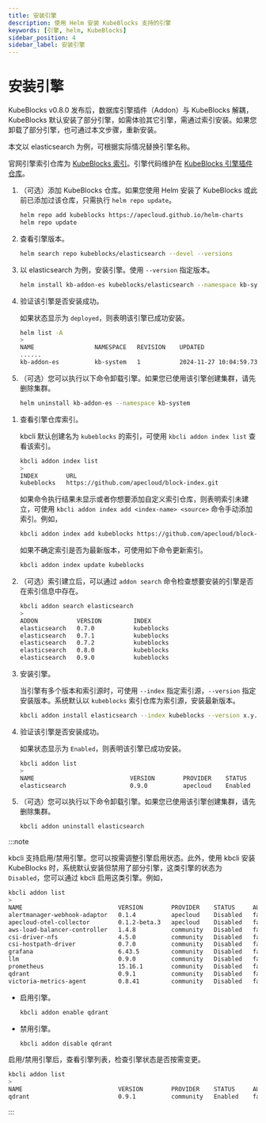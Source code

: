 ```yaml
---
title: 安装引擎
description: 使用 Helm 安装 KubeBlocks 支持的引擎
keywords: [引擎, helm, KubeBlocks]
sidebar_position: 4
sidebar_label: 安装引擎
---
```


# 安装引擎

KubeBlocks v0.8.0 发布后，数据库引擎插件（Addon）与 KubeBlocks 解耦，KubeBlocks 默认安装了部分引擎，如需体验其它引擎，需通过索引安装。如果您卸载了部分引擎，也可通过本文步骤，重新安装。

本文以 elasticsearch 为例，可根据实际情况替换引擎名称。

官网引擎索引仓库为 [KubeBlocks 索引](https://github.com/apecloud/block-index)。引擎代码维护在 [KubeBlocks 引擎插件仓库](https://github.com/apecloud/kubeblocks-addons)。

<Tabs>

<TabItem value="Helm" label="Helm" default>

1. （可选）添加 KubeBlocks 仓库。如果您使用 Helm 安装了 KubeBlocks 或此前已添加过该仓库，只需执行 `helm repo update`。

   ```bash
   helm repo add kubeblocks https://apecloud.github.io/helm-charts
   helm repo update
   ```

2. 查看引擎版本。

   ```bash
   helm search repo kubeblocks/elasticsearch --devel --versions
   ```

3. 以 elasticsearch 为例，安装引擎。使用 `--version` 指定版本。

   ```bash
   helm install kb-addon-es kubeblocks/elasticsearch --namespace kb-system --create-namespace --version x.y.z
   ```

4. 验证该引擎是否安装成功。

   如果状态显示为 `deployed`，则表明该引擎已成功安装。

   ```bash
   helm list -A
   >
   NAME                 NAMESPACE	REVISION	UPDATED                                	STATUS  	 CHART                             APP VERSION
   ......
   kb-addon-es          kb-system	1       	2024-11-27 10:04:59.730127 +0800 CST   	deployed	 elasticsearch-0.9.0               	8.8.2   
   ```

5. （可选）您可以执行以下命令卸载引擎。如果您已使用该引擎创建集群，请先删除集群。

   ```bash
   helm uninstall kb-addon-es --namespace kb-system
   ```

</TabItem>

<TabItem value="kbcli" label="kbcli">

1. 查看引擎仓库索引。

   kbcli 默认创建名为 `kubeblocks` 的索引，可使用 `kbcli addon index list` 查看该索引。

   ```bash
   kbcli addon index list
   >
   INDEX        URL
   kubeblocks   https://github.com/apecloud/block-index.git 
   ```

   如果命令执行结果未显示或者你想要添加自定义索引仓库，则表明索引未建立，可使用 `kbcli addon index add <index-name> <source>` 命令手动添加索引。例如，

   ```bash
   kbcli addon index add kubeblocks https://github.com/apecloud/block-index.git
   ```

   如果不确定索引是否为最新版本，可使用如下命令更新索引。

   ```bash
   kbcli addon index update kubeblocks
   ```

2. （可选）索引建立后，可以通过 `addon search` 命令检查想要安装的引擎是否在索引信息中存在。

   ```bash
   kbcli addon search elasticsearch
   >
   ADDON           VERSION         INDEX
   elasticsearch   0.7.0           kubeblocks
   elasticsearch   0.7.1           kubeblocks
   elasticsearch   0.7.2           kubeblocks
   elasticsearch   0.8.0           kubeblocks
   elasticsearch   0.9.0           kubeblocks
   ```

3. 安装引擎。

   当引擎有多个版本和索引源时，可使用 `--index` 指定索引源，`--version` 指定安装版本。系统默认以 `kubeblocks` 索引仓库为索引源，安装最新版本。

   ```bash
   kbcli addon install elasticsearch --index kubeblocks --version x.y.z
   ```

4. 验证该引擎是否安装成功。

   如果状态显示为 `Enabled`，则表明该引擎已成功安装。

   ```bash
   kbcli addon list
   >
   NAME                           VERSION        PROVIDER    STATUS     AUTO-INSTALL
   elasticsearch                  0.9.0          apecloud    Enabled    true
   ```

5. （可选）您可以执行以下命令卸载引擎。如果您已使用该引擎创建集群，请先删除集群。

   ```bash
   kbcli addon uninstall elasticsearch
   ```

:::note

kbcli 支持启用/禁用引擎。您可以按需调整引擎启用状态。此外，使用 kbcli 安装 KubeBlocks 时，系统默认安装但禁用了部分引擎，这类引擎的状态为 `Disabled`，您可以通过 kbcli 启用这类引擎。例如，

```bash
kbcli addon list
>
NAME                           VERSION        PROVIDER    STATUS     AUTO-INSTALL
alertmanager-webhook-adaptor   0.1.4          apecloud    Disabled   false
apecloud-otel-collector        0.1.2-beta.3   apecloud    Disabled   false
aws-load-balancer-controller   1.4.8          community   Disabled   false
csi-driver-nfs                 4.5.0          community   Disabled   false
csi-hostpath-driver            0.7.0          community   Disabled   false
grafana                        6.43.5         community   Disabled   false
llm                            0.9.0          community   Disabled   false
prometheus                     15.16.1        community   Disabled   false
qdrant                         0.9.1          community   Disabled   false
victoria-metrics-agent         0.8.41         community   Disabled   false
```

* 启用引擎。

   ```bash
   kbcli addon enable qdrant
   ```

* 禁用引擎。

   ```bash
   kbcli addon disable qdrant
   ```

启用/禁用引擎后，查看引擎列表，检查引擎状态是否按需变更。

```bash
kbcli addon list
>
NAME                           VERSION        PROVIDER    STATUS     AUTO-INSTALL
qdrant                         0.9.1          community   Enabled    false
```

:::

</TabItem>

</Tabs>
